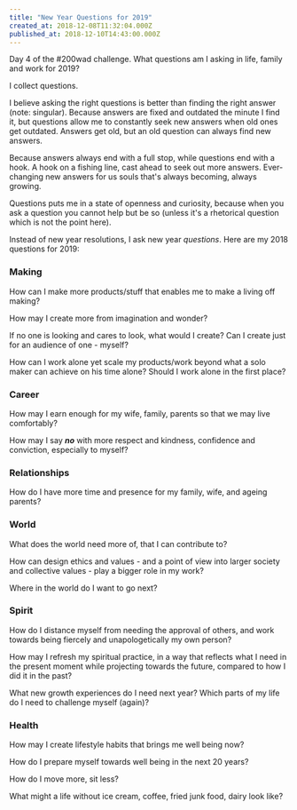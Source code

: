 ```yaml
---
title: "New Year Questions for 2019"
created_at: 2018-12-08T11:32:04.000Z
published_at: 2018-12-10T14:43:00.000Z
---
```

Day 4 of the #200wad challenge. What questions am I asking in life, family and work for 2019?

  

I collect questions. 

I believe asking the right questions is better than finding the right answer (note: singular). Because answers are fixed and outdated the minute I find it, but questions allow me to constantly seek new answers when old ones get outdated. Answers get old, but an old question can always find new answers. 

  

Because answers always end with a full stop, while questions end with a hook. A hook on a fishing line, cast ahead to seek out more answers. Ever-changing new answers for us souls that's always becoming, always growing.

  

Questions puts me in a state of openness and curiosity, because when you ask a question you cannot help but be so (unless it's a rhetorical question which is not the point here). 

  

Instead of new year resolutions, I ask new year _questions_. Here are my 2018 questions for 2019:

  

### Making

How can I make more products/stuff that enables me to make a living off making?

How may I create more from imagination and wonder?

If no one is looking and cares to look, what would I create? Can I create just for an audience of one - myself?

How can I work alone yet scale my products/work beyond what a solo maker can achieve on his time alone? Should I work alone in the first place?

  

### Career

How may I earn enough for my wife, family, parents so that we may live comfortably?

How may I say **_no_** with more respect and kindness, confidence and conviction, especially to myself?

  

### Relationships

How do I have more time and presence for my family, wife, and ageing parents?

###   

### World

What does the world need more of, that I can contribute to?

How can design ethics and values - and a point of view into larger society and collective values - play a bigger role in my work?

Where in the world do I want to go next?

  

### Spirit

How do I distance myself from needing the approval of others, and work towards being fiercely and unapologetically my own person?

How may I refresh my spiritual practice, in a way that reflects what I need in the present moment while projecting towards the future, compared to how I did it in the past?

What new growth experiences do I need next year? Which parts of my life do I need to challenge myself (again)?

  

### Health

How may I create lifestyle habits that brings me well being now?

How do I prepare myself towards well being in the next 20 years?

How do I move more, sit less?

What might a life without ice cream, coffee, fried junk food, dairy look like?
